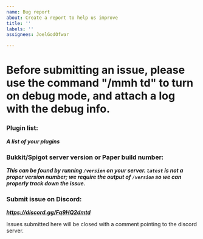 ```yaml
---
name: Bug report
about: Create a report to help us improve
title: ''
labels: ''
assignees: JoelGodOfwar

---
```


# Before submitting an issue, please use the command "/mmh td" to turn on debug mode, and attach a log with the debug info.

### Plugin list:
___A list of your plugins___

### Bukkit/Spigot server version or Paper build number:
___This can be found by running `/version` on your server. `latest` is not a proper version number; we require the output of `/version` so we can properly track down the issue.___

### Submit issue on Discord:
___https://discord.gg/Fq9HQ2dmtd___

Issues submitted here will be closed with a comment pointing to the discord server.

